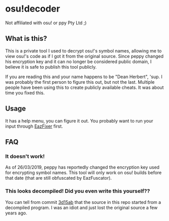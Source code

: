 # osu!decoder
Not affiliated with osu! or ppy Pty Ltd ;)

## What is this?
This is a private tool I used to decrypt osu!'s symbol names, allowing me to view osu!'s code as if I got it from the original source. Since peppy changed his encryption key and it can no longer be considered public domain, I believe it is safe to publish this tool publicly.

If you are reading this and your name happens to be "Dean Herbert", 'sup. I was probably the first person to figure this out, but not the last. Multiple people have been using this to create publicly available cheats. It was about time you fixed this.

## Usage
It has a help menu, you can figure it out. You probably want to run your input through [EazFixer](https://github.com/HoLLy-HaCKeR/EazFixer) first.

## FAQ

### It doesn't work!
As of 26/03/2019, peppy has reportedly changed the encryption key used for encrypting symbol names. This tool will only work on osu! builds before that date (that are still obfuscated by EazFuscator).

### This looks decompiled! Did you even write this yourself??
You can tell from commit [3d15ab](https://github.com/HoLLy-HaCKeR/osu-decoder/commit/3d15ab56f221e7f005b3efe7adee5ea04f2a2db9) that the source in this repo started from a decompiled program. I was an idiot and just lost the original source a few years ago.

